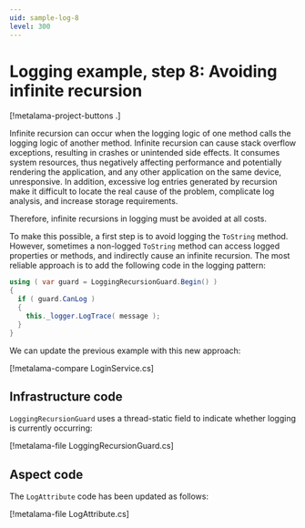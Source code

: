 ```yaml
---
uid: sample-log-8
level: 300
---
```


# Logging example, step 8: Avoiding infinite recursion

[!metalama-project-buttons .]

Infinite recursion can occur when the logging logic of one method calls the logging logic of another method. Infinite recursion can cause stack overflow exceptions, resulting in crashes or unintended side effects. It consumes system resources, thus negatively affecting performance and potentially rendering the application, and any other application on the same device, unresponsive. In addition, excessive log entries generated by recursion make it difficult to locate the real cause of the problem, complicate log analysis, and increase storage requirements.

Therefore, infinite recursions in logging must be avoided at all costs.

To make this possible, a first step is to avoid logging the `ToString` method. However, sometimes a non-logged `ToString` method can access logged properties or methods, and indirectly cause an infinite recursion. The most reliable approach is to add the following code in the logging pattern:

```cs
using ( var guard = LoggingRecursionGuard.Begin() )
{
  if ( guard.CanLog )
  {
    this._logger.LogTrace( message );
  }
}
```

We can update the previous example with this new approach:

[!metalama-compare LoginService.cs]

## Infrastructure code

`LoggingRecursionGuard` uses a thread-static field to indicate whether logging is currently occurring:

[!metalama-file LoggingRecursionGuard.cs]

## Aspect code

The `LogAttribute` code has been updated as follows:

[!metalama-file LogAttribute.cs]
